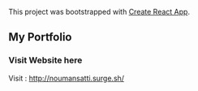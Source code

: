 This project was bootstrapped with [Create React App](https://github.com/facebook/create-react-app).

## My Portfolio


### Visit Website here
Visit : http://noumansatti.surge.sh/
